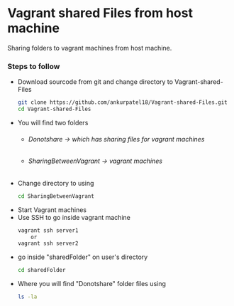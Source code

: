 # Vagrant shared Files from host machine
Sharing folders to vagrant machines from host machine.

### Steps to follow
 - Download sourcode from git and change directory to Vagrant-shared-Files
    ```sh
    git clone https://github.com/ankurpatel18/Vagrant-shared-Files.git
    cd Vagrant-shared-Files
    ```
 - You will find two folders 
    - ###### Donotshare -> which has sharing files for vagrant machines
    - ###### SharingBetweenVagrant -> vagrant machines
 - Change directory to using 
    ```sh
    cd SharingBetweenVagrant
    ```
- Start Vagrant machines
- Use SSH to go inside vagrant machine 
    ```sh
    vagrant ssh server1 
        or
    vagrant ssh server2
    ```
- go inside "sharedFolder" on user's directory
    ```sh
    cd sharedFolder
    ```
- Where you will find "Donotshare" folder files using 
    ```sh
    ls -la 
    ```
